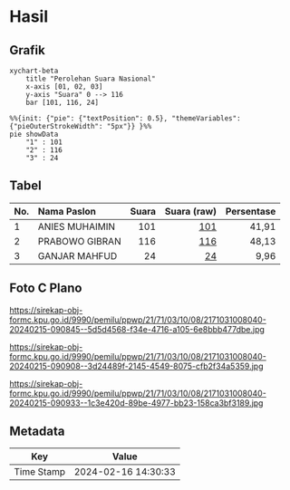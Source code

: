 # Hasil

## Grafik

```mermaid
xychart-beta
    title "Perolehan Suara Nasional"
    x-axis [01, 02, 03]
    y-axis "Suara" 0 --> 116
    bar [101, 116, 24]
```

```mermaid
%%{init: {"pie": {"textPosition": 0.5}, "themeVariables": {"pieOuterStrokeWidth": "5px"}} }%%
pie showData
    "1" : 101
    "2" : 116
    "3" : 24
```

## Tabel

| No. | Nama Paslon    | Suara | Suara (raw) | Persentase |
|:--- |:-------------- | -----:| -----------:| ----------:|
| 1   | ANIES MUHAIMIN | 101   | [101][p-1]  | 41,91      |
| 2   | PRABOWO GIBRAN | 116   | [116][p-2]  | 48,13      |
| 3   | GANJAR MAHFUD  | 24    | [24][p-3]   | 9,96       |


[p-1]: https://github.com/gigit-pemilu/pemilu-2024/blob/main/pilpres/hitung-suara/sub/21-kepulauan-riau/sub/71-kota-batam/sub/03-sekupang/sub/1008-patam-lestari/sub/040-tps/sub/paslon-1.txt
[p-2]: https://github.com/gigit-pemilu/pemilu-2024/blob/main/pilpres/hitung-suara/sub/21-kepulauan-riau/sub/71-kota-batam/sub/03-sekupang/sub/1008-patam-lestari/sub/040-tps/sub/paslon-2.txt
[p-3]: https://github.com/gigit-pemilu/pemilu-2024/blob/main/pilpres/hitung-suara/sub/21-kepulauan-riau/sub/71-kota-batam/sub/03-sekupang/sub/1008-patam-lestari/sub/040-tps/sub/paslon-3.txt

## Foto C Plano

https://sirekap-obj-formc.kpu.go.id/9990/pemilu/ppwp/21/71/03/10/08/2171031008040-20240215-090845--5d5d4568-f34e-4716-a105-6e8bbb477dbe.jpg

https://sirekap-obj-formc.kpu.go.id/9990/pemilu/ppwp/21/71/03/10/08/2171031008040-20240215-090908--3d24489f-2145-4549-8075-cfb2f34a5359.jpg

https://sirekap-obj-formc.kpu.go.id/9990/pemilu/ppwp/21/71/03/10/08/2171031008040-20240215-090933--1c3e420d-89be-4977-bb23-158ca3bf3189.jpg


## Metadata

| Key        | Value               |
| ---------- | ------------------- |
| Time Stamp | 2024-02-16 14:30:33 |



